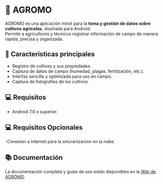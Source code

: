 # 🌱 AGROMO

AGROMO es una aplicación móvil para la **toma y gestión de datos sobre cultivos agrícolas**, diseñada para Android.  
Permite a agricultores y técnicos registrar información de campo de manera rápida, precisa y organizada.

## 📲 Características principales
- Registro de cultivos y sus propiedades.
- Captura de datos de campo (humedad, plagas, fertilización, etc.).
- Interfaz sencilla y optimizada para uso en campo.
- Captura de fotografias de los cultivos.

## 💻 Requisitos
- Android 7.0 o superior.

## 💻 Requisitos Opcionales
-Conexion a Internet para la sincranizacion en la nube.

## 📚 Documentación
La documentación completa y guías de uso están disponibles en la [Wiki de AGROMO](https://github.com/EzAndre3/Los-Agronomos-del-Norte/wiki).
